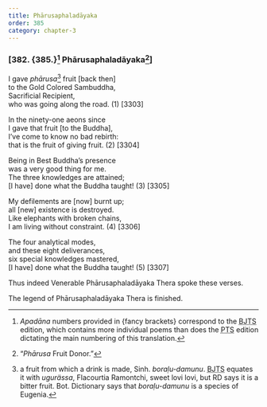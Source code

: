 ```yaml
---
title: Phārusaphaladāyaka
order: 385
category: chapter-3
---
```


### \[382. {385.}[^1] Phārusaphaladāyaka[^2]\]

I gave *phārusa*[^3] fruit \[back then\]  
to the Gold Colored Sambuddha,  
Sacrificial Recipient,  
who was going along the road. (1) \[3303\]

In the ninety-one aeons since  
I gave that fruit \[to the Buddha\],  
I’ve come to know no bad rebirth:  
that is the fruit of giving fruit. (2) \[3304\]

Being in Best Buddha’s presence  
was a very good thing for me.  
The three knowledges are attained;  
\[I have\] done what the Buddha taught! (3) \[3305\]

My defilements are \[now\] burnt up;  
all \[new\] existence is destroyed.  
Like elephants with broken chains,  
I am living without constraint. (4) \[3306\]

The four analytical modes,  
and these eight deliverances,  
six special knowledges mastered,  
\[I have\] done what the Buddha taught! (5) \[3307\]

Thus indeed Venerable Phārusaphaladāyaka Thera spoke these verses.

The legend of Phārusaphaladāyaka Thera is finished.

[^1]: *Apadāna* numbers provided in {fancy brackets} correspond to the <abbr title="Buddha Jayanthi Tripitaka Series">BJTS</abbr> edition, which contains more individual poems than does the <abbr title="Pali Text Society">PTS</abbr> edition dictating the main numbering of this translation.

[^2]: “*Phārusa* Fruit Donor.”

[^3]: a fruit from which a drink is made, Sinh. *boraḷu-damunu*. <abbr title="Buddha Jayanthi Tripitaka Series">BJTS</abbr> equates it with *ugurässa*, Flacourtia Ramontchi, sweet lovi lovi, but RD says it is a bitter fruit. Bot. Dictionary says that *boraḷu-damunu* is a species of Eugenia.
